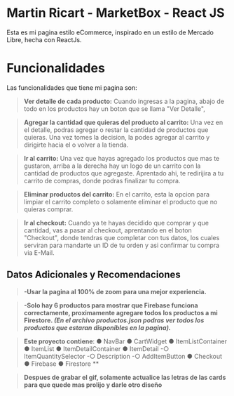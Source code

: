 #  Martin Ricart - MarketBox  - React JS

Esta es mi pagina estilo eCommerce, inspirado en un estilo de Mercado Libre, hecha con ReactJs.

# Funcionalidades
Las funcionalidades que tiene mi pagina son:

> **Ver detalle de cada producto:** Cuando ingresas a la pagina, abajo de todo en los productos hay un boton que se llama "Ver Detalle", 


> **Agregar la cantidad que quieras del producto al carrito:** Una vez en el detalle, podras agregar o restar la cantidad de productos que quieras. Una vez tomes la decision, la podes agregar al carrito y dirigirte hacia el o volver a la tienda.


> **Ir al carrito:** Una vez que hayas agregado los productos que mas te gustaron, arriba a la derecha hay un logo de un carrito con la cantidad de productos que agregaste. Aprentado ahi, te redirijira a tu carrito de compras, donde podras finalizar tu compra.


> **Eliminar productos del carrito:** En el carrito, esta la opcion para limpiar el carrito completo o solamente eliminar el producto que no quieras comprar.


> **Ir al checkout:** Cuando ya te hayas decidido que comprar y que cantidad, vas a pasar al checkout, aprentando en el boton "Checkout", donde tendras que completar con tus datos, los cuales serviran para mandarte un ID de tu orden y asi confirmar tu compra via E-Mail.

## Datos Adicionales y Recomendaciones
> **-Usar la pagina al 100% de zoom para una mejor experiencia.**

> **-Solo hay 6 productos para mostrar que Firebase funciona correctamente, proximamente agregare todos los productos a mi Firestore. *(En el archivo productos.json podras ver todos los productos que estaran disponibles en la pagina).***


> **Este proyecto contiene**:
● NavBar
● CartWidget
● ItemListContainer
● ItemList
● ItemDetailContainer
● ItemDetail
	-○ ItemQuantitySelector
	-○ Description
	-○ AddItemButton
● Checkout
● Firebase
● Firestore
**


>**Despues de grabar el gif, solamente actualice las letras de las cards para que quede mas prolijo y darle otro diseño**
